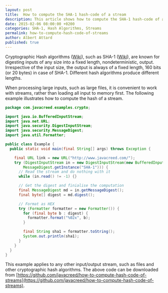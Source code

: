 ```yaml
---
layout: post
title:  How to compute the SHA-1 hash-code of a stream
description: This article shows how to compute the SHA-1 hash-code of a stream
date: 2015-02-06 08:00:00 +0200
categories: SHA-1, Hash Algorithms, Streams
permalink: how-to-compute-hash-code-of-streams
author: Albert Attard
published: true
---
```


Cryptographic Hash algorithms ([Wiki](http://en.wikipedia.org/wiki/Cryptographic_hash_function)), such as SHA-1 ([Wiki](http://en.wikipedia.org/wiki/SHA-1)), are known for digesting inputs of any size into a fixed length, nondeterministic, output.  Irrespective of the input size, the output is always of a fixed length, 160 bits (or 20 bytes) in case of SHA-1.  Different hash algorithms produce different lengths.

When processing large inputs, such as large files, it is convenient to work with streams, rather than loading all input to memory first.  The  following example illustrates how to compute the hash of a stream.

```java
package com.javacreed.examples.crypto;

import java.io.BufferedInputStream;
import java.net.URL;
import java.security.DigestInputStream;
import java.security.MessageDigest;
import java.util.Formatter;

public class Example {
  public static void main(final String[] args) throws Exception {

    final URL link = new URL("http://www.javacreed.com/");
    try (DigestInputStream in = new DigestInputStream(new BufferedInputStream(link.openStream()),
        MessageDigest.getInstance("SHA-1"))) {
      // Read the stream and do nothing with it
      while (in.read() != -1) {}

      // Get the digest and finialise the computation
      final MessageDigest md = in.getMessageDigest();
      final byte[] digest = md.digest();

      // Format as HEX
      try (Formatter formatter = new Formatter()) {
        for (final byte b : digest) {
          formatter.format("%02x", b);
        }

        final String sha1 = formatter.toString();
        System.out.println(sha1);
      }
    }
  }
}
```

This example applies to any other input/output stream, such as files and other cryptographic hash algorithms.  The above code can be downloaded from [https://github.com/javacreed/how-to-compute-hash-code-of-streams](https://github.com/javacreed/how-to-compute-hash-code-of-streams).
